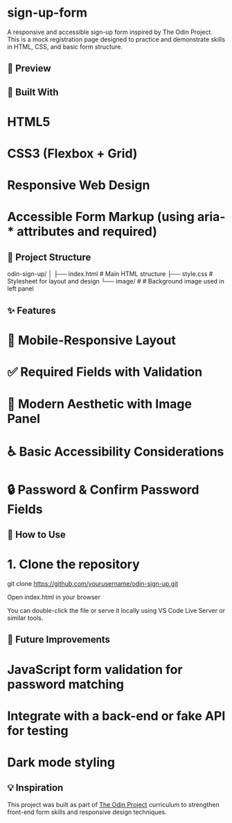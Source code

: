 # sign-up-form

A responsive and accessible sign-up form inspired by The Odin Project. This is a mock registration page designed to practice and demonstrate skills in HTML, CSS, and basic form structure.


## 📸 Preview

## 🧰 Built With

# HTML5

# CSS3 (Flexbox + Grid)

# Responsive Web Design

# Accessible Form Markup (using aria-* attributes and required)

## 📂 Project Structure

odin-sign-up/
│
├── index.html           # Main HTML structure
├── style.css            # Stylesheet for layout and design
└── image/               # # Background image used in left panel

## ✨ Features

# 📱 Mobile-Responsive Layout

# ✅ Required Fields with Validation

# 🎨 Modern Aesthetic with Image Panel

# ♿ Basic Accessibility Considerations

# 🔒 Password & Confirm Password Fields


## 📝 How to Use

# 1. Clone the repository

git clone https://github.com/yourusername/odin-sign-up.git

Open index.html in your browser

You can double-click the file or serve it locally using VS Code Live Server or similar tools.

## 📌 Future Improvements

# JavaScript form validation for password matching
#  Integrate with a back-end or fake API for testing
# Dark mode styling

## 💡 Inspiration

This project was built as part of  [The Odin Project](https://www.theodinproject.com/) curriculum to strengthen front-end form skills and responsive design techniques.